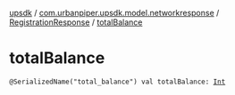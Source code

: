 [upsdk](../../index.md) / [com.urbanpiper.upsdk.model.networkresponse](../index.md) / [RegistrationResponse](index.md) / [totalBalance](./total-balance.md)

# totalBalance

`@SerializedName("total_balance") val totalBalance: `[`Int`](https://kotlinlang.org/api/latest/jvm/stdlib/kotlin/-int/index.html)